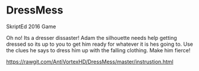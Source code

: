# DressMess
SkriptEd 2016 Game

Oh no! Its a dresser dissaster! Adam the silhouette needs help getting dressed so its up to you
to get him ready for whatever it is hes going to. Use the clues he says to dress him up with the falling
clothing. Make him fierce!

<https://rawgit.com/AntiVortexHD/DressMess/master/instrustion.html>
